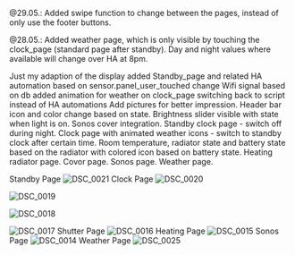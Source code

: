 @29.05.: Added swipe function to change between the pages, instead of only use the footer buttons.

@28.05.: Added weather page, which is only visible by touching the clock_page (standard page after standby). Day and night values where available will change over HA at 8pm.

Just my adaption of the display
added Standby_page and related HA automation based on sensor.panel_user_touched
change Wifi signal based on db
added animation for weather on clock_page
switching back to script instead of HA automations
Add pictures for better impression.
Header bar icon and color change based on state.
Brightness slider visible with state when light is on.
Sonos cover integration.
Standby clock page - switch off during night.
Clock page with animated weather icons - switch to standby clock after certain time.
Room temperature, radiator state and battery state based on the radiator with colored icon based on battery state.
Heating radiator page.
Covor page.
Sonos page.
Weather page.

Standby Page
![DSC_0021](https://github.com/user-attachments/assets/f4fc63e4-7fa5-411d-aaea-88964df3df4e)
Clock Page
![DSC_0020](https://github.com/user-attachments/assets/01b3cccf-4131-4efd-8f82-b675879fe5c8)

![DSC_0019](https://github.com/user-attachments/assets/f13b72cb-e8d7-4281-bd76-28e2d6d59981)

![DSC_0018](https://github.com/user-attachments/assets/18f5a8c6-ff3d-482d-ba93-8410ebbe9f87)

![DSC_0017](https://github.com/user-attachments/assets/0ae7fe59-28a8-4330-8ef7-aaf6279a14e5)
Shutter Page
![DSC_0016](https://github.com/user-attachments/assets/69ec7d10-4f3c-4684-b7bd-52ba1cfd2de5)
Heating Page
![DSC_0015](https://github.com/user-attachments/assets/b7b5ffe8-7ac5-4f96-b3eb-8048e98c49e1)
Sonos Page
![DSC_0014](https://github.com/user-attachments/assets/14e962a4-1b8e-4969-b4c5-3a831ca513ca)
Weather Page
![DSC_0025](https://github.com/user-attachments/assets/c46370ee-e5bd-414c-8d11-5b37988f6fd9)

